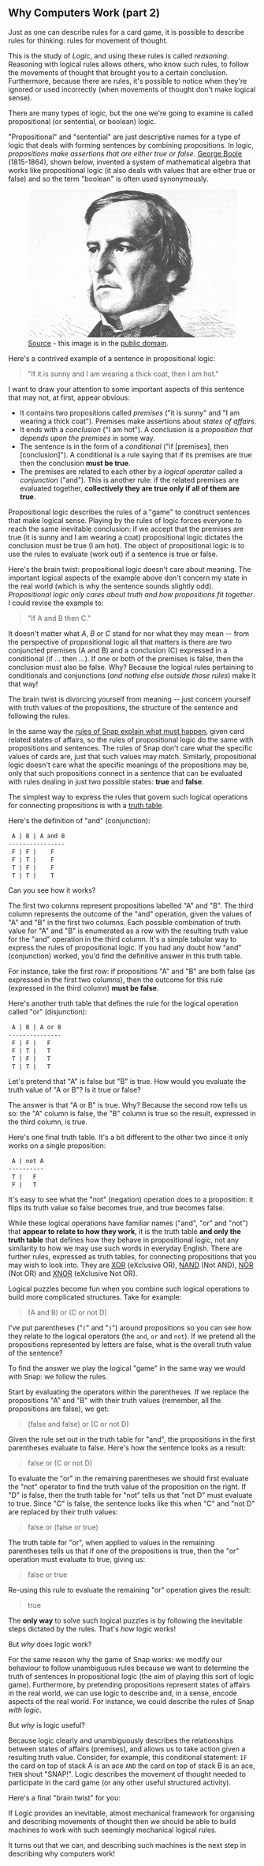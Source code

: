 <!--
.. title: Movements of Thought
.. slug: why-computers-2
.. date: 2021-04-25 09:00:00 UTC+01:00
.. status: private
.. tags: 
.. category: 
.. link: 
.. description: 
.. type: text
.. author: Nicholas H.Tollervey
-->

## Why Computers Work (part 2) 

Just as one can describe rules for a card game, it is possible to describe
rules for thinking: rules for movement of thought.

This is the study of *Logic*, and using these rules is called *reasoning*.
Reasoning with logical rules allows others, who know such rules, to follow the
movements of thought that brought you to a certain conclusion. Furthermore,
because there are rules, it's possible to notice when they're ignored or used
incorrectly (when movements of thought don't make logical sense).

There are many types of logic, but the one we're going to examine is called
propositional (or sentential, or boolean) logic.

<p>"Propositional" and "sentential" are just descriptive names for a type of
logic that deals with forming sentences by combining propositions. In logic,
<em>propositions make assertions that are either true or false</em>.
<a href="https://en.wikipedia.org/wiki/George_Boole" target="_blank">George
Boole</a> (1815-1864), shown below, invented a system of mathematical algebra
that works like propositional logic (it also deals with values that are either
true or false) and so the term "boolean" is often used synonymously.</p>

<figure>
<img src="/images/boole.png" alt="George Boole"/>
<figcaption>
  <a href="https://commons.wikimedia.org/wiki/File:Portrait_of_George_Boole.png" target="_blank">Source</a>
  - this image is in the
  <a href="https://en.wikipedia.org/wiki/Public_domain" target="_blank">public domain</a>.
</figure>

Here's a contrived example of a sentence in propositional logic:

> "If it is sunny and I am wearing a thick coat, then I am hot."

I want to draw your attention to some important aspects of this sentence that
may not, at first, appear obvious:

* It contains two propositions called *premises* ("it is sunny" and "I am
  wearing a thick coat"). Premises make assertions about *states of affairs*.
* It ends with a *conclusion* ("I am hot"). A conclusion is a *proposition that
  depends upon the premises* in some way.
* The sentence is in the form of a *conditional* ("if [premises], then
  [conclusion]"). A conditional is a rule saying that if its premises are true
  then the conclusion **must be true**.
* The premises are related to each other by a *logical operator* called a
  *conjunction* ("and"). This is another rule: if the related premises are
  evaluated together, **collectively they are true only if all of them are
  true**.

Propositional logic describes the rules of a "game" to construct sentences that
make logical sense. Playing by the rules of logic forces everyone to reach the
same inevitable conclusion: if we accept that the premises are true (it is
sunny and I am wearing a coat) propositional logic dictates the conclusion must
be true (I am hot). The object of propositional logic is to use the rules to
evaluate (work out) if a sentence is true or false.

Here's the brain twist: propositional logic doesn't care about meaning. The
important logical aspects of the example above don't concern my state in the
real world (which is why the sentence sounds slightly odd). *Propositional
logic only cares about truth and how propositions fit together*. I could
revise the example to:

> "If A and B then C."

It doesn't matter what *A*, *B* or *C* stand for nor what they may mean -- from
the perspective of propositional logic all that matters is there are two
conjuncted premises (A and B) and a conclusion (C) expressed in a conditional
(if ... then ...). If one or both of the premises is false, then the
conclusion must also be false. Why? Because the logical rules pertaining to
conditionals and conjunctions (*and nothing else outside those rules*) make it
that way!

The brain twist is divorcing yourself from meaning -- just concern yourself
with truth values of the propositions, the structure of the sentence and
following the rules.

In the same way the
[rules of Snap explain what must happen](/articles/why-computers-1), given card
related states of affairs, so the rules of propositional logic do the same with
propositions and sentences. The rules of Snap don't care what the specific
values of cards are, just that such values may match. Similarly, propositional
logic doesn't care what the specific meanings of the propositions may be, only
that such propositions connect in a sentence that can be evaluated with rules
dealing in just two possible states: **true** and **false**.

<p>The simplest way to express the rules that govern such logical operations
for connecting propositions is with a
<a href="https://en.wikipedia.org/wiki/Truth_table" target="_blank">truth
table</a>.</p>

Here's the definition of "and" (conjunction):

```
 A | B | A and B
----------------
 F | F |    F
 F | T |    F
 T | F |    F
 T | T |    T
```

Can you see how it works?

The first two columns represent propositions labelled "A" and "B". The third
column represents the outcome of the "and" operation, given the values of "A"
and "B" in the first two columns. Each possible combination of truth value for
"A" and "B" is enumerated as a row with the resulting truth value for the "and"
operation in the third column. It's a simple tabular way to express the rules
of propositional logic. If you had any doubt how "and" (conjunction) worked,
you'd find the definitive answer in this truth table.

For instance, take the first row: if propositions "A" and "B" are both false
(as expressed in the first two columns), then the outcome for this rule
(expressed in the third column) **must be false**.

Here's another truth table that defines the rule for the logical operation
called "or" (disjunction):

```
 A | B | A or B
---------------
 F | F |   F
 F | T |   T
 T | F |   T
 T | T |   T
```

Let's pretend that "A" is false but "B" is true. How would you evaluate the
truth value of "A or B"? Is it true or false?

The answer is that "A or B" is true. Why? Because the second row tells us so:
the "A" column is false, the "B" column is true so the result, expressed in the
third column, is true.

Here's one final truth table. It's a bit different to the other two since it
only works on a single proposition:

```
 A | not A
----------
 T |   F
 F |   T
```

It's easy to see what the "not" (negation) operation does to a proposition: it
flips its truth value so false becomes true, and true becomes false.

<p>While these logical operations have familiar names ("and", "or" and "not")
that <strong>appear to relate to how they work</strong>, it is the truth table
<strong>and only the truth table</strong> that defines how they behave in
propositional logic, not any similarity to how we may use such words in
everyday English. There are further rules, expressed as truth tables, for
connecting propositions that you may wish to look into. They are
<a href="https://en.wikipedia.org/wiki/Exclusive_or" target="_blank">XOR</a>
(eXclusive OR),
<a href="https://en.wikipedia.org/wiki/Sheffer_stroke" target="_blank">NAND</a>
(Not AND),
<a href="https://en.wikipedia.org/wiki/Logical_NOR" target="_blank">NOR</a>
(Not OR) and
<a href="https://en.wikipedia.org/wiki/Logical_equality" target="_blank">XNOR</a>
(eXclusive Not OR).</p>

Logical puzzles become fun when you combine such logical operations to build
more complicated structures. Take for example:

> (A and B) or (C or not D)

I've put parentheses ("`(`" and "`)`") around propositions so you can see how they
relate to the logical operators (the `and`, `or` and `not`). If we pretend all
the propositions represented by letters are false, what is the overall truth
value of the sentence?

To find the answer we play the logical "game" in the same way we would with
Snap: we follow the rules.

Start by evaluating the operators within the parentheses. If we replace the
propositions "A" and "B" with their truth values (remember, all the
propositions are false), we get:

> (false and false) or (C or not D)

Given the rule set out in the truth table for "and", the propositions in the
first parentheses evaluate to false. Here's how the sentence looks as a
result:

> false or (C or not D)

To evaluate the "or" in the remaining parentheses we should first evaluate the
"not" operator to find the truth value of the proposition on the right. If "D"
is false, then the truth table for "not" tells us that "not D" must evaluate to
true. Since "C" is false, the sentence looks like this when "C" and "not D" are
replaced by their truth values:

> false or (false or true)

The truth table for "or", when applied to values in the remaining parentheses
tells us that if one of the propositions is true, then the "or" operation must
evaluate to true, giving us:

> false or true

Re-using this rule to evaluate the remaining "or" operation gives the result:

> true

The **only way** to solve such logical puzzles is by following the inevitable
steps dictated by the rules. That's *how* logic works!

But *why* does logic work?

For the same reason why the game of Snap works: we modify our behaviour to
follow unambiguous rules because we want to determine the truth of sentences in
propositional logic (the aim of playing this sort of logic game). Furthermore,
by pretending propositions represent states of affairs in the real world, we
can use logic to describe and, in a sense, encode aspects of the real world.
For instance, we could describe the rules of Snap _with logic_.

But *why* is logic useful?

Because logic clearly and unambiguously describes the relationships between
states of affairs (premises), and allows us to take action given a resulting
truth value. Consider, for example, this conditional statement: `IF` the card
on top of stack A is an ace `AND` the card on top of stack B is an ace, `THEN`
shout "SNAP!". Logic describes the movement of thought needed to participate in
the card game (or any other useful structured activity).

Here's a final "brain twist" for you:

If Logic provides an inevitable, almost mechanical framework for organising and
describing movements of thought then we should be able to build machines to
work with such seemingly mechanical logical rules.

It turns out that we can, and describing such machines is the next step in
describing why computers work!
